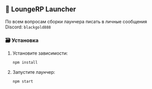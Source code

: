 ## 🚀 **LoungeRP Launcher**
По всем вопросам сборки лаунчера писать в личные сообщения Discord:
```blackgold888```

### 🗃 **Установка**

1. Установите зависимости:
   ```bash
   npm install
   ```

2. Запустите лаунчер:
   ```bash
   npm start
   ```
